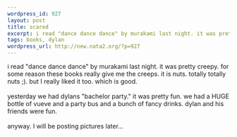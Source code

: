 ```yaml
--- 
wordpress_id: 927
layout: post
title: scared
excerpt: i read "dance dance dance" by murakami last night. it was pretty creepy. for some reason these books really give me the creeps. it is nuts. totally totally nuts ;). but I really liked it too. which is good. yesterday we had dylans "bachelor party." it was pretty fun. we had a HUGE bottle of vueve and a party bus and a bunch of fancy drinks. dylan and his friends were fun. anywa...
tags: books, dylan
wordpress_url: http://new.nata2.org/?p=927
---
```

i read "dance dance dance" by murakami last night. it was pretty creepy. for some reason these books really give me the creeps. it is nuts. totally totally nuts ;). but I really liked it too. which is good. <Br><br/>yesterday we had dylans "bachelor party." it was pretty fun. we had a HUGE bottle of vueve and a party bus and a bunch of fancy drinks. dylan and his friends were fun. <br/><br/>anyway. I will be posting pictures later...
